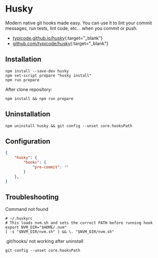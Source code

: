 # Husky

Modern native git hooks made easy. You can use it to lint your commit messages, run tests, lint code, etc... when you commit or push.

- [typicode.github.io/husky](https://typicode.github.io/husky){:target="_blank"}
- [github.com/typicode/husky](https://github.com/typicode/husky){:target="_blank"}

## Installation

```shell
npm install --save-dev husky
npm set-script prepare "husky install"
npm run prepare
```

After clone repository:

```shell
npm install && npm run prepare
```

## Uninstallation

```shell
npm uninstall husky && git config --unset core.hooksPath
```

## Configuration

```json
{
    "husky": {
        "hooks": {
            "pre-commit": ""
        }
    },
}
```

## Troubleshooting

Command not found

```shell
# ~/.huskyrc
# This loads nvm.sh and sets the correct PATH before running hook
export NVM_DIR="$HOME/.nvm"
[ -s "$NVM_DIR/nvm.sh" ] && \. "$NVM_DIR/nvm.sh"
```

.git/hooks/ not working after uninstall

```shell
git config --unset core.hooksPath
```
